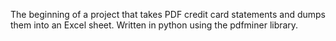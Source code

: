 The beginning of a project that takes PDF credit card statements and dumps them into an Excel sheet.
Written in python using the pdfminer library.
